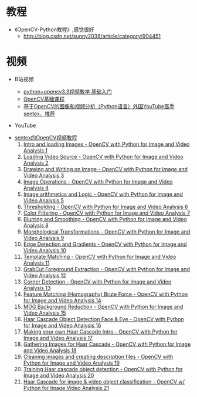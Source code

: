 # 教程

- 《OpenCV-Python教程》,感觉很好
    - http://blog.csdn.net/sunny2038/article/category/904451



# 视频
- B站视频
    - [python+opencv3.3视频教学 基础入门](https://www.bilibili.com/video/av24998616)
    - [OpenCV基础课程](https://www.bilibili.com/video/av29600072)
    - [基于OpenCV的图像和视频分析（Python语言）外国YouTube高手sentex，推荐](https://www.bilibili.com/video/av13924091)

- YouTube
* [sentex的OpenCV视频教程](https://www.youtube.com/playlist?list=PLQVvvaa0QuDdttJXlLtAJxJetJcqmqlQq)
    1. [Intro and loading Images  - OpenCV with Python for Image and Video Analysis 1](https://www.youtube.com/watch?v=Z78zbnLlPUA&index=1&list=PLQVvvaa0QuDdttJXlLtAJxJetJcqmqlQq)
    2. [Loading Video Source - OpenCV with Python for Image and Video Analysis 2](https://www.youtube.com/watch?v=Jvf5y21ZqtQ&index=2&list=PLQVvvaa0QuDdttJXlLtAJxJetJcqmqlQq)
    3. [Drawing and Writing on Image - OpenCV with Python for Image and Video Analysis 3](https://www.youtube.com/watch?v=U6uIrq2eh_o&index=3&list=PLQVvvaa0QuDdttJXlLtAJxJetJcqmqlQq)
    4. [Image Operations - OpenCV with Python for Image and Video Analysis 4](https://www.youtube.com/watch?v=1pzk_DIL_wo&index=4&list=PLQVvvaa0QuDdttJXlLtAJxJetJcqmqlQq)
    5. [Image arithmetics and Logic - OpenCV with Python for Image and Video Analysis 5](https://www.youtube.com/watch?v=_gfNpJmWIug&index=5&list=PLQVvvaa0QuDdttJXlLtAJxJetJcqmqlQq)
    6. [Thresholding - OpenCV with Python for Image and Video Analysis 6](https://www.youtube.com/watch?v=jXzkxsT9gxM&index=6&list=PLQVvvaa0QuDdttJXlLtAJxJetJcqmqlQq)
    7. [Color Filtering - OpenCV with Python for Image and Video Analysis 7](https://www.youtube.com/watch?v=CCOXg75HkvM&index=7&list=PLQVvvaa0QuDdttJXlLtAJxJetJcqmqlQq)
    8. [Blurring and Smoothing - OpenCV with Python for Image and Video Analysis 8](https://www.youtube.com/watch?v=sARklx6sgDk&index=8&list=PLQVvvaa0QuDdttJXlLtAJxJetJcqmqlQq)
    9. [Morphological Transformations - OpenCV with Python for Image and Video Analysis 9](https://www.youtube.com/watch?v=YA5u2PI3hF0&index=9&list=PLQVvvaa0QuDdttJXlLtAJxJetJcqmqlQq)
    10. [Edge Detection and Gradients - OpenCV with Python for Image and Video Analysis 10](https://www.youtube.com/watch?v=CJMCoAsK-h0&index=10&list=PLQVvvaa0QuDdttJXlLtAJxJetJcqmqlQq)
    11. [Template Matching - OpenCV with Python for Image and Video Analysis 11](https://www.youtube.com/watch?v=2CZltXv-Gpk&index=11&list=PLQVvvaa0QuDdttJXlLtAJxJetJcqmqlQq)
    12. [GrabCut Foreground Extraction - OpenCV with Python for Image and Video Analysis 12](https://www.youtube.com/watch?v=qxfP13BMhq0&index=12&list=PLQVvvaa0QuDdttJXlLtAJxJetJcqmqlQq)
    13. [Corner Detection - OpenCV with Python for Image and Video Analysis 13](https://www.youtube.com/watch?v=6e6NbNegChU&index=13&list=PLQVvvaa0QuDdttJXlLtAJxJetJcqmqlQq)
    14. [Feature Matching (Homography) Brute Force - OpenCV with Python for Image and Video Analysis 14](https://www.youtube.com/watch?v=UquTAf_9dVA&index=14&list=PLQVvvaa0QuDdttJXlLtAJxJetJcqmqlQq)
    15. [MOG Background Reduction - OpenCV with Python for Image and Video Analysis 15](https://www.youtube.com/watch?v=8-3vl71TjDs&index=15&list=PLQVvvaa0QuDdttJXlLtAJxJetJcqmqlQq)
    16. [Haar Cascade Object Detection Face & Eye - OpenCV with Python for Image and Video Analysis 16](https://www.youtube.com/watch?v=88HdqNDQsEk&index=16&list=PLQVvvaa0QuDdttJXlLtAJxJetJcqmqlQq)
    17. [Making your own Haar Cascade Intro - OpenCV with Python for Image and Video Analysis 17](https://www.youtube.com/watch?v=jG3bu0tjFbk&index=17&list=PLQVvvaa0QuDdttJXlLtAJxJetJcqmqlQq)
    18. [Gathering Images for Haar Cascade - OpenCV with Python for Image and Video Analysis 18](https://www.youtube.com/watch?v=z_6fPS5tDNU&index=18&list=PLQVvvaa0QuDdttJXlLtAJxJetJcqmqlQq)
    19. [Cleaning images and creating description files - OpenCV with Python for Image and Video Analysis 19](https://www.youtube.com/watch?v=t0HOVLK30xQ&index=19&list=PLQVvvaa0QuDdttJXlLtAJxJetJcqmqlQq)
    20. [Training Haar cascade object detection - OpenCV with Python for Image and Video Analysis 20](https://www.youtube.com/watch?v=eay7CgPlCyo&index=20&list=PLQVvvaa0QuDdttJXlLtAJxJetJcqmqlQq)
    21. [Haar Cascade for image & video object classification - OpenCV w/ Python for Image  Video Analysis 21](https://www.youtube.com/watch?v=-Mhy-5YNcG4&index=21&list=PLQVvvaa0QuDdttJXlLtAJxJetJcqmqlQq)
